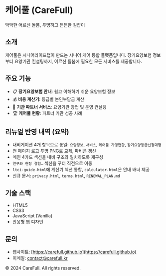 # 케어풀 (CareFull)

막막한 어르신 돌봄, 투명하고 든든한 길잡이

## 소개

케어풀은 시니어라이프랩이 만드는 시니어 케어 통합 플랫폼입니다. 장기요양보험 정보부터 요양기관 컨설팅까지, 어르신 돌봄에 필요한 모든 서비스를 제공합니다.

## 주요 기능

- 📋 **장기요양보험 안내**: 쉽고 이해하기 쉬운 요양보험 정보
- 💰 **비용 계산기**: 등급별 본인부담금 계산
- 🏢 **기관 파트너 서비스**: 요양기관 창업 및 운영 컨설팅
- 🏆 **케어풀 현황**: 파트너 기관 성공 사례

## 리뉴얼 반영 내역 (요약)
- 내비게이션 4개 항목으로 통일: `요양정보`, `서비스`, `케어풀 가맹현황`, `장기요양등급신청대행`
- 전 페이지 로고 투명 PNG로 교체, 파비콘 갱신
- 메인 4카드 섹션을 내비 구조와 일치하도록 재구성
- `연구와 현장 경험…` 섹션을 푸터 직전으로 이동
- `ltci-guide.html`에 계산기 섹션 통합, `calculator.html`은 안내 배너 제공
- 신규 문서: `privacy.html`, `terms.html`, `RENEWAL_PLAN.md`

## 기술 스택

- HTML5
- CSS3
- JavaScript (Vanilla)
- 반응형 웹 디자인

## 문의

- 웹사이트: [https://carefull.github.io](https://carefull.github.io)
- 이메일: contact@carefull.kr

© 2024 CareFull. All rights reserved.